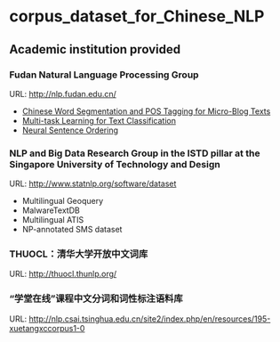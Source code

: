 # corpus_dataset_for_Chinese_NLP
## Academic institution provided
### Fudan Natural Language Processing Group
URL: http://nlp.fudan.edu.cn/
* [Chinese Word Segmentation and POS Tagging for Micro-Blog Texts](http://nlp.fudan.edu.cn/data/)
* [Multi-task Learning for Text Classification](http://nlp.fudan.edu.cn/data/)
* [Neural Sentence Ordering](http://nlp.fudan.edu.cn/data/)

### NLP and Big Data Research Group in the ISTD pillar at the Singapore University of Technology and Design
URL: http://www.statnlp.org/software/dataset
* Multilingual Geoquery
* MalwareTextDB
* Multilingual ATIS
* NP-annotated SMS dataset

### THUOCL：清华大学开放中文词库
URL: http://thuocl.thunlp.org/

### “学堂在线”课程中文分词和词性标注语料库
URL: http://nlp.csai.tsinghua.edu.cn/site2/index.php/en/resources/195-xuetangxccorpus1-0

